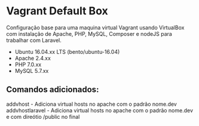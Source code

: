 # Vagrant Default Box
Configuração base para uma maquina virtual Vagrant usando VirtualBox com instalação de Apache, PHP, MySQL, Composer e nodeJS para trabalhar com Laravel.
- Ubuntu 16.04.xx LTS (bento/ubuntu-16.04)
- Apache 2.4.xx
- PHP 7.0.xx
- MySQL 5.7.xx

## Comandos adicionados:
addvhost - Adiciona virtual hosts no apache com o padrão nome.dev
addvhostlaravel - Adiciona virtual hosts no apache com o padrão nome.dev e com direótio /public no final
